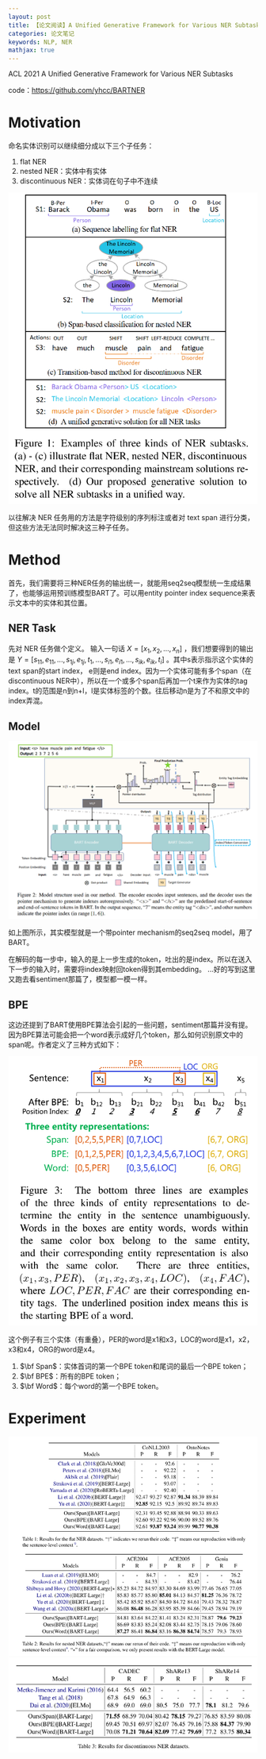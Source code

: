 ```yaml
---
layout: post
title: 【论文阅读】A Unified Generative Framework for Various NER Subtasks
categories: 论文笔记
keywords: NLP, NER
mathjax: true
---
```


ACL 2021 A Unified Generative Framework for Various NER Subtasks

code：https://github.com/yhcc/BARTNER

# Motivation

命名实体识别可以继续细分成以下三个子任务：

1. flat NER
2. nested NER：实体中有实体
3. discontinuous NER：实体词在句子中不连续

![subtasks](/images/blog/generation_ner.png)

以往解决 NER 任务用的方法是字符级别的序列标注或者对 text span 进行分类，但这些方法无法同时解决这三种子任务。

# Method

首先，我们需要将三种NER任务的输出统一，就能用seq2seq模型统一生成结果了，也能够运用预训练模型BART了。可以用entity pointer index sequence来表示文本中的实体和其位置。

## NER Task

先对 NER 任务做个定义。
输入一句话 $X=[x_1, x_2, ..., x_n]$ ，我们想要得到的输出是 $Y=[s_{11}, e_{11}, ..., s_{1j}, e_{1j}, t_1, ..., s_{i1}, e_{i1}, ..., s_{ik}, e_{ik}, t_i]$ 。其中s表示指示这个实体的text span的start index， e则是end index。因为一个实体可能有多个span（在discontinuous NER中），所以在一个或多个span后再加一个t来作为实体的tag index。t的范围是n到n+l，l是实体标签的个数。往后移动n是为了不和原文中的index弄混。

## Model

![model](/images/blog/generation_ner_model.png)

如上图所示，其实模型就是一个带pointer mechanism的seq2seq model，用了BART。

在解码的每一步中，输入的是上一步生成的token，吐出的是index。所以在送入下一步的输入时，需要将index映射回token得到其embedding。
...好的写到这里又跑去看sentiment那篇了，模型都一模一样。

## BPE

这边还提到了BART使用BPE算法会引起的一些问题，sentiment那篇并没有提。因为BPE算法可能会把一个word表示成好几个token，那么如何识别原文中的span呢。作者定义了三种方式如下：


![bpe](/images/blog/ner_bpe.png)

这个例子有三个实体（有重叠），PER的word是x1和x3，LOC的word是x1，x2，x3和x4，ORG的word是x4。

1. $\bf Span$：实体首词的第一个BPE token和尾词的最后一个BPE token；
2. $\bf BPE$：所有的BPE token；
3. $\bf Word$：每个word的第一个BPE token。

# Experiment

![res1](/images/blog/ner_res1.png)
![res2](/images/blog/ner_res2.png)


